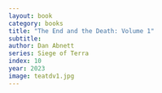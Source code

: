 ```yaml
---
layout: book
category: books
title: "The End and the Death: Volume 1"
subtitle: 
author: Dan Abnett
series: Siege of Terra
index: 10
year: 2023
image: teatdv1.jpg
---
```

